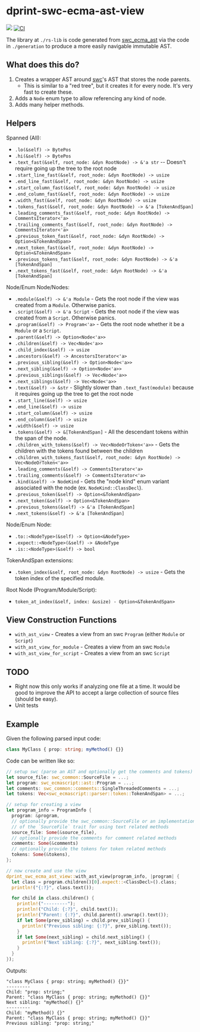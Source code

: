 # dprint-swc-ecma-ast-view

[![](https://img.shields.io/crates/v/dprint-swc-ecma-ast-view.svg)](https://crates.io/crates/dprint-swc-ecma-ast-view) [![CI](https://github.com/dprint/dprint-swc-ecma-ast-view/workflows/CI/badge.svg)](https://github.com/dprint/dprint-swc-ecma-ast-view/actions?query=workflow%3ACI)

The library at `./rs-lib` is code generated from [swc_ecma_ast](https://crates.io/crates/swc_ecma_ast) via the code in `./generation` to produce a more easily navigable immutable AST.

## What does this do?

1. Creates a wrapper AST around [swc](https://github.com/swc-project/swc)'s AST that stores the node parents.
   - This is similar to a "red tree", but it creates it for every node. It's very fast to create these.
2. Adds a `Node` enum type to allow referencing any kind of node.
3. Adds many helper methods.

## Helpers

Spanned (All):

- `.lo(&self) -> BytePos`
- `.hi(&self) -> BytePos`
- `.text_fast(&self, root_node: &dyn RootNode) -> &'a str` -- Doesn't require going up the tree to the root node
- `.start_line_fast(&self, root_node: &dyn RootNode) -> usize`
- `.end_line_fast(&self, root_node: &dyn RootNode) -> usize`
- `.start_column_fast(&self, root_node: &dyn RootNode) -> usize`
- `.end_column_fast(&self, root_node: &dyn RootNode) -> usize`
- `.width_fast(&self, root_node: &dyn RootNode) -> usize`
- `.tokens_fast(&self, root_node: &dyn RootNode) -> &'a [TokenAndSpan]`
- `.leading_comments_fast(&self, root_node: &dyn RootNode) -> CommentsIterator<'a>`
- `.trailing_comments_fast(&self, root_node: &dyn RootNode) -> CommentsIterator<'a>`
- `.previous_token_fast(&self, root_node: &dyn RootNode) -> Option<&TokenAndSpan>`
- `.next_token_fast(&self, root_node: &dyn RootNode) -> Option<&TokenAndSpan>`
- `.previous_tokens_fast(&self, root_node: &dyn RootNode) -> &'a [TokenAndSpan]`
- `.next_tokens_fast(&self, root_node: &dyn RootNode) -> &'a [TokenAndSpan]`

Node/Enum Node/Nodes:

- `.module(&self) -> &'a Module` - Gets the root node if the view was created from a `Module`. Otherwise panics.
- `.script(&self) -> &'a Script` - Gets the root node if the view was created from a `Script`. Otherwise panics.
- `.program(&self) -> Program<'a>` - Gets the root node whether it be a `Module` or a `Script`.
- `.parent(&self) -> Option<Node<'a>>`
- `.children(&self) -> Vec<Node<'a>>`
- `.child_index(&self) -> usize`
- `.ancestors(&self) -> AncestorsIterator<'a>`
- `.previous_sibling(&self) -> Option<Node<'a>>`
- `.next_sibling(&self) -> Option<Node<'a>>`
- `.previous_siblings(&self) -> Vec<Node<'a>>`
- `.next_siblings(&self) -> Vec<Node<'a>>`
- `.text(&self) -> &str` - Slightly slower than `.text_fast(module)` because it requires going up the tree to get the root node
- `.start_line(&self) -> usize`
- `.end_line(&self) -> usize`
- `.start_column(&self) -> usize`
- `.end_column(&self) -> usize`
- `.width(&self) -> usize`
- `.tokens(&self) -> &[TokenAndSpan]` - All the descendant tokens within the span of the node.
- `.children_with_tokens(&self) -> Vec<NodeOrToken<'a>>` - Gets the children with the tokens found between the children
- `.children_with_tokens_fast(&self, root_node: &dyn RootNode) -> Vec<NodeOrToken<'a>>`
- `.leading_comments(&self) -> CommentsIterator<'a>`
- `.trailing_comments(&self) -> CommentsIterator<'a>`
- `.kind(&self) -> NodeKind` - Gets the "node kind" enum variant associated with the node (ex. `NodeKind::ClassDecl`).
- `.previous_token(&self) -> Option<&TokenAndSpan>`
- `.next_token(&self) -> Option<&TokenAndSpan>`
- `.previous_tokens(&self) -> &'a [TokenAndSpan]`
- `.next_tokens(&self) -> &'a [TokenAndSpan]`

Node/Enum Node:

- `.to::<NodeType>(&self) -> Option<&NodeType>`
- `.expect::<NodeType>(&self) -> &NodeType`
- `.is::<NodeType>(&self) -> bool`

TokenAndSpan extensions:

- `.token_index(&self, root_node: &dyn RootNode) -> usize` - Gets the token index of the specified module.

Root Node (Program/Module/Script):

- `token_at_index(&self, index: &usize) - Option<&TokenAndSpan>`

## View Construction Functions

- `with_ast_view` - Creates a view from an swc `Program` (either `Module` or `Script`)
- `with_ast_view_for_module` - Creates a view from an swc `Module`
- `with_ast_view_for_script` - Creates a view from an swc `Script`

## TODO

- Right now this only works if analyzing one file at a time. It would be good to improve the API to accept a large
  collection of source files (should be easy).
- Unit tests

## Example

Given the following parsed input code:

<!-- dprint-ignore -->
```ts
class MyClass { prop: string; myMethod() {}}
```

Code can be written like so:

```rust
// setup swc (parse an AST and optionally get the comments and tokens)
let source_file: swc_common::SourceFile = ...;
let program: swc_ecmascript::ast::Program = ...;
let comments: swc_common::comments::SingleThreadedComments = ...;
let tokens: Vec<swc_ecmascript::parser::token::TokenAndSpan> = ...;

// setup for creating a view
let program_info = ProgramInfo {
  program: &program,
  // optionally provide the swc_common::SourceFile or an implementation
  // of the `SourceFile` trait for using text related methods
  source_file: Some(&source_file),
  // optionally provide the comments for comment related methods
  comments: Some(&comments)
  // optionally provide the tokens for token related methods
  tokens: Some(&tokens),
};

// now create and use the view
dprint_swc_ecma_ast_view::with_ast_view(program_info, |program| {
  let class = program.children()[0].expect::<ClassDecl>().class;
  println!("{:?}", class.text());

  for child in class.children() {
    println!("---------");
    println!("Child: {:?}", child.text());
    println!("Parent: {:?}", child.parent().unwrap().text());
    if let Some(prev_sibling) = child.prev_sibling() {
      println!("Previous sibling: {:?}", prev_sibling.text());
    }
    if let Some(next_sibling) = child.next_sibling() {
      println!("Next sibling: {:?}", next_sibling.text());
    }
  }
});
```

Outputs:

```
"class MyClass { prop: string; myMethod() {}}"
---------
Child: "prop: string;"
Parent: "class MyClass { prop: string; myMethod() {}}"
Next sibling: "myMethod() {}"
---------
Child: "myMethod() {}"
Parent: "class MyClass { prop: string; myMethod() {}}"
Previous sibling: "prop: string;"
```
